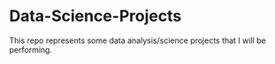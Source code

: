 # Data-Science-Projects
This repo represents some data analysis/science projects that I will be performing.
